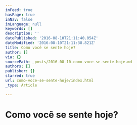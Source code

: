 ```yaml
---
inFeed: true
hasPage: true
inNav: false
inLanguage: null
keywords: []
description: ''
datePublished: '2016-08-10T21:11:40.054Z'
dateModified: '2016-08-10T21:11:38.821Z'
title: Como você se sente hoje?
author: []
via: {}
sourcePath: _posts/2016-08-10-como-voce-se-sente-hoje.md
authors: []
publisher: {}
starred: true
url: como-voce-se-sente-hoje/index.html
_type: Article

---
```

# Como você se sente hoje?